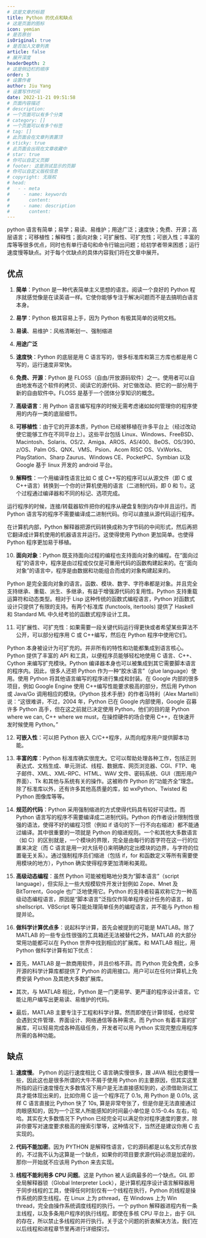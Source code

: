 ```yaml
---
# 这是文章的标题
title: Python 的优点和缺点
# 这是页面的图标
icon: yemian
# 是否原创
isOriginal: true
# 是否加入文章列表
article: false
# 展开深度
headerDepth: 2
# 这是侧边栏的顺序
order: 3
# 设置作者
author: Jiu Yang
# 设置写作时间
date: 2022-11-21 09:51:58
# 页面内容描述
# description: 
# 一个页面可以有多个分类
# category: []
# 一个页面可以有多个标签
# tag: []
# 此页面会在文章列表置顶
# sticky: true
# 此页面会出现在文章收藏中
# star: true
# 你可以自定义页脚
# footer: 这是测试显示的页脚
# 你可以自定义版权信息
# copyright: 无版权
# head:
#   - - meta
#     - name: keywords
#       content: 
#     - name: description
#       content: 
---
```


python 语言有简单；易学；易读、易维护；用途广泛；速度快；免费、开源；高层语言；可移植性；解释性；面向对象；可扩展性、可扩充性；可嵌入性；丰富的库等等很多优点，同时也有单行语句和命令行输出问题；给初学者带来困惑；运行速度慢等缺点。对于每个优缺点的具体内容我们将在文章中展开。

## 优点

1. **简单**：Python 是一种代表简单主义思想的语言。阅读一个良好的 Python 程序就感觉像是在读英语一样。它使你能够专注于解决问题而不是去搞明白语言本身。

2. **易学**：Python 极其容易上手，因为 Python 有极其简单的说明文档。

3. **易读**、易维护：风格清晰划一、强制缩进

4. **用途广泛**

5. **速度快**：Python 的底层是用 C 语言写的，很多标准库和第三方库也都是用 C 写的，运行速度非常快。

6. **免费、开源**：Python 是 FLOSS（自由/开放源码软件）之一。使用者可以自由地发布这个软件的拷贝、阅读它的源代码、对它做改动、把它的一部分用于新的自由软件中。FLOSS 是基于一个团体分享知识的概念。

7. **高级语言**：用 Python 语言编写程序的时候无需考虑诸如如何管理你的程序使用的内存一类的底层细节。

8. **可移植性**：由于它的开源本质，Python 已经被移植在许多平台上（经过改动使它能够工作在不同平台上）。这些平台包括 Linux、Windows、FreeBSD、Macintosh、Solaris、OS/2、Amiga、AROS、AS/400、BeOS、OS/390、z/OS、Palm OS、QNX、VMS、Psion、Acom RISC OS、VxWorks、PlayStation、Sharp Zaurus、Windows CE、PocketPC、Symbian 以及 Google 基于 linux 开发的 android 平台。

9. **解释性**：一个用编译性语言比如 C 或 C++写的程序可以从源文件（即 C 或 C++语言）转换到一个你的计算机使用的语言（二进制代码，即 0 和 1）。这个过程通过编译器和不同的标记、选项完成。

运行程序的时候，连接/转载器软件把你的程序从硬盘复制到内存中并且运行。而 Python 语言写的程序不需要编译成二进制代码。你可以直接从源代码运行程序。

在计算机内部，Python 解释器把源代码转换成称为字节码的中间形式，然后再把它翻译成计算机使用的机器语言并运行。这使得使用 Python 更加简单。也使得 Python 程序更加易于移植。

10. **面向对象**：Python 既支持面向过程的编程也支持面向对象的编程。在“面向过程”的语言中，程序是由过程或仅仅是可重用代码的函数构建起来的。在“面向对象”的语言中，程序是由数据和功能组合而成的对象构建起来的。

Python 是完全面向对象的语言。函数、模块、数字、字符串都是对象。并且完全支持继承、重载、派生、多继承，有益于增强源代码的复用性。Python 支持重载运算符和动态类型。相对于 Lisp 这种传统的函数式编程语言，Python 对函数式设计只提供了有限的支持。有两个标准库 (functools, itertools) 提供了 Haskell 和 Standard ML 中久经考验的函数式程序设计工具。

11. 可扩展性、可扩充性：如果需要一段关键代码运行得更快或者希望某些算法不公开，可以部分程序用 C 或 C++编写，然后在 Python 程序中使用它们。

Python 本身被设计为可扩充的。并非所有的特性和功能都集成到语言核心。Python 提供了丰富的 API 和工具，以便程序员能够轻松地使用 C 语言、C++、Cython 来编写扩充模块。Python 编译器本身也可以被集成到其它需要脚本语言的程序内。因此，很多人还把 Python 作为一种“胶水语言”（glue language）使用。使用 Python 将其他语言编写的程序进行集成和封装。在 Google 内部的很多项目，例如 Google Engine 使用 C++编写性能要求极高的部分，然后用 Python 或 Java/Go 调用相应的模块。《Python 技术手册》的作者马特利（Alex Martelli）说：“这很难讲，不过，2004 年，Python 已在 Google 内部使用，Google 召募许多 Python 高手，但在这之前就已决定使用 Python，他们的目的是 Python where we can, C++ where we must，在操控硬件的场合使用 C++，在快速开发时候使用 Python。”

12. **可嵌入性**：可以把 Python 嵌入 C/C++程序，从而向程序用户提供脚本功能。

13. **丰富的库**：Python 标准库确实很庞大。它可以帮助处理各种工作，包括正则表达式、文档生成、单元测试、线程、数据库、网页浏览器、CGI、FTP、电子邮件、XML、XML-RPC、HTML、WAV 文件、密码系统、GUI（图形用户界面）、Tk 和其他与系统有关的操作。这被称作 Python 的“功能齐全”理念。除了标准库以外，还有许多其他高质量的库，如 wxPython、Twisted 和 Python 图像库等等。

14. **规范的代码**：Python 采用强制缩进的方式使得代码具有较好可读性。而 Python 语言写的程序不需要编译成二进制代码。Python 的作者设计限制性很强的语法，使得不好的编程习惯（例如 if 语句的下一行不向右缩进）都不能通过编译。其中很重要的一项就是 Python 的缩进规则。一个和其他大多数语言（如 C）的区别就是，一个模块的界限，完全是由每行的首字符在这一行的位置来决定（而 C 语言是用一对大括号{}来明确的定出模块的边界，与字符的位置毫无关系）。通过强制程序员们缩进（包括 if，for 和函数定义等所有需要使用模块的地方），Python 确实使得程序更加清晰和美观。

15. **高级动态编程**：虽然 Python 可能被粗略地分类为“脚本语言”（script language），但实际上一些大规模软件开发计划例如 Zope、Mnet 及 BitTorrent，Google 也广泛地使用它。Python 的支持者较喜欢称它为一种高级动态编程语言，原因是“脚本语言”泛指仅作简单程序设计任务的语言，如 shellscript、VBScript 等只能处理简单任务的编程语言，并不能与 Python 相提并论。

16. **做科学计算优点多**：说起科学计算，首先会被提到的可能是 MATLAB。除了 MATLAB 的一些专业性很强的工具箱还无法被替代之外，MATLAB 的大部分常用功能都可以在 Python 世界中找到相应的扩展库。和 MATLAB 相比，用 Python 做科学计算有如下优点：

- 首先，MATLAB 是一款商用软件，并且价格不菲。而 Python 完全免费，众多开源的科学计算库都提供了 Python 的调用接口。用户可以在任何计算机上免费安装 Python 及其绝大多数扩展库。

- 其次，与 MATLAB 相比，Python 是一门更易学、更严谨的程序设计语言。它能让用户编写出更易读、易维护的代码。

- 最后，MATLAB 主要专注于工程和科学计算。然而即使在计算领域，也经常会遇到文件管理、界面设计、网络通信等各种需求。而 Python 有着丰富的扩展库，可以轻易完成各种高级任务，开发者可以用 Python 实现完整应用程序所需的各种功能。

## 缺点

1. **速度慢**。    Python 的运行速度相比 C 语言确实慢很多，跟 JAVA 相比也要慢一些，因此这也是很多所谓的大牛不屑于使用 Python 的主要原因，但其实这里所指的运行速度慢在大多数情况下用户是无法直接感知到的，必须借助测试工具才能体现出来的，比如你用 C 运一个程序花了 0.1s, 用 Python 是 0.01s, 这样 C 语言直接比 Python 快了 10s, 算是非常夸张了，但是你是无法直接通过肉眼感知的，因为一个正常人所能感知的时间最小单位是 0.15-0.4s 左右，哈哈。其实在大多数情况下 Python 已经完全可以满足你对程序速度的要求，除非你要写对速度要求极高的搜索引擎等，这种情况下，当然还是建议你用 C 去实现的。

2. **代码不能加密**。因为 PYTHON 是解释性语言，它的源码都是以名文形式存放的，不过我不认为这算是一个缺点，如果你的项目要求源代码必须是加密的，那你一开始就不应该用 Python 来去实现。

3. **线程不能利用多 CPU 问题**。这是 Python 被人诟病最多的一个缺点。GIL 即全局解释器锁（Global Interpreter Lock），是计算机程序设计语言解释器用于同步线程的工具，使得任何时刻仅有一个线程在执行，Python 的线程是操作系统的原生线程。在 Linux 上为 pthread，在 Windows 上为 Win thread，完全由操作系统调度线程的执行。一个 python 解释器进程内有一条主线程，以及多条用户程序的执行线程。即使在多核 CPU 平台上，由于 GIL 的存在，所以禁止多线程的并行执行。关于这个问题的折衷解决方法，我们在以后线程和进程章节里再进行详细探讨。